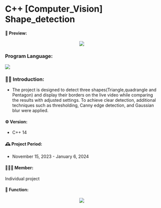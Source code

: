 # C++ [Computer_Vision] Shape_detection

#### 🎥 Preview:
<p align="center">
<img src= "https://github.com/user-attachments/assets/b411faf0-f35c-4e5c-bd77-320e51e42ece">

### Program Language:
![](https://img.shields.io/badge/Python-3776AB?style=for-the-badge&logo=python&logoColor=white)

### 👨‍💻 Introduction:
- The project is designed to detect three shapes(Triangle,quadrangle and Pentagon) and display their borders on the live video while comparing the results with adjusted settings. To achieve clear detection, additional techniques such as thresholding, Canny edge detection, and Gaussian blur were applied.

#### ⚙️ Version:
- C++ 14

#### 🕰️ Project Period:
- November 15, 2023 - January 6, 2024

#### 🧑‍🤝‍🧑 Member:
Individual project

#### 📌 Function:
<p align="center">
 <img src= "https://github.com/user-attachments/assets/2ae7a4f1-2c2b-40fe-b3fd-5415f65d51f2">

